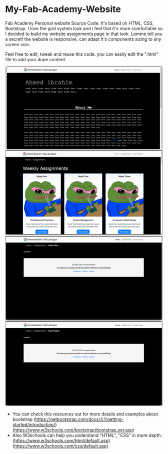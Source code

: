 # My-Fab-Academy-Website
Fab Academy Personal website Source Code. It's based on HTML, CSS, Bootstrap. I love the grid system look and i feel that it's more comfortable so I decided to build my website assignments page in that look. Lemme tell you a secret! the website is responsive, can adapt it's components sizing to any screen size.

Feel free to edit, tweak and reuse this code. you can easily edit the ".html" file to add your dope content.

<img src="ReadmeImages/Screen%20Shot%202020-02-01%20at%207.08.02%20PM-min.png">

<img src="ReadmeImages/Screen%20Shot%202020-02-01%20at%207.08.30%20PM-min.png">

<img src="ReadmeImages/Screen%20Shot%202020-02-01%20at%207.09.09%20PM-min.png">

<img src="ReadmeImages/Screen%20Shot%202020-02-01%20at%207.10.38%20PM-min.png">

- You can check this resources out for more details and examples about bootstrap 
(https://getbootstrap.com/docs/4.1/getting-started/introduction/)
(https://www.w3schools.com/bootstrap/bootstrap_ver.asp)
- Also W3schools can help you understand "HTML", "CSS" in more depth.
(https://www.w3schools.com/html/default.asp)
(https://www.w3schools.com/css/default.asp)
